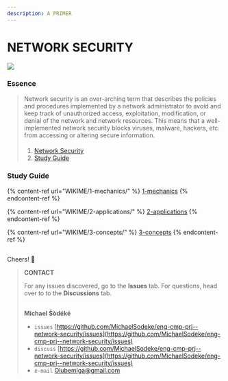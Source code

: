 ```yaml
---
description: A PRIMER
---
```


# NETWORK SECURITY

![](https://www.littlesun365.com/assets/uploads/1920x620/2018030709120852305.jpg)

### Essence

> Network security is an over-arching term that describes the policies and procedures implemented by a network administrator to avoid and keep track of unauthorized access, exploitation, modification, or denial of the network and network resources. This means that a well-implemented network security blocks viruses, malware, hackers, etc. from accessing or altering secure information.
>
> ####
>
> 1. [Network Security](https://www.techopedia.com/definition/24783/network-security)
> 2. [Study Guide](https://michael-sodeke.gitbook.io/eng-cmp-network-security/)

### Study Guide

{% content-ref url="WIKIME/1-mechanics/" %}
[1-mechanics](WIKIME/1-mechanics/)
{% endcontent-ref %}

{% content-ref url="WIKIME/2-applications/" %}
[2-applications](WIKIME/2-applications/)
{% endcontent-ref %}

{% content-ref url="WIKIME/3-concepts/" %}
[3-concepts](WIKIME/3-concepts/)
{% endcontent-ref %}

##

Cheers! 👋

> **CONTACT**
>
> For any issues discovered, go to the **Issues** tab. For questions, head over to to the **Discussions** tab.
>
> ##
>
> **Michael Šòdéké**
>
> * `issues` [https://github.com/MichaelSodeke/eng-cmp-prj--network-security/issues](https://github.com/MichaelSodeke/eng-cmp-prj--network-security/issues)
> * `discuss` [https://github.com/MichaelSodeke/eng-cmp-prj--network-security/issues](https://github.com/MichaelSodeke/eng-cmp-prj--network-security/issues)
> * `e-mail` Olubemiga@gmail.com
